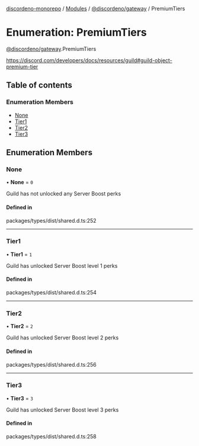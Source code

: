 [discordeno-monorepo](../README.md) / [Modules](../modules.md) / [@discordeno/gateway](../modules/discordeno_gateway.md) / PremiumTiers

# Enumeration: PremiumTiers

[@discordeno/gateway](../modules/discordeno_gateway.md).PremiumTiers

https://discord.com/developers/docs/resources/guild#guild-object-premium-tier

## Table of contents

### Enumeration Members

- [None](discordeno_gateway.PremiumTiers.md#none)
- [Tier1](discordeno_gateway.PremiumTiers.md#tier1)
- [Tier2](discordeno_gateway.PremiumTiers.md#tier2)
- [Tier3](discordeno_gateway.PremiumTiers.md#tier3)

## Enumeration Members

### None

• **None** = `0`

Guild has not unlocked any Server Boost perks

#### Defined in

packages/types/dist/shared.d.ts:252

---

### Tier1

• **Tier1** = `1`

Guild has unlocked Server Boost level 1 perks

#### Defined in

packages/types/dist/shared.d.ts:254

---

### Tier2

• **Tier2** = `2`

Guild has unlocked Server Boost level 2 perks

#### Defined in

packages/types/dist/shared.d.ts:256

---

### Tier3

• **Tier3** = `3`

Guild has unlocked Server Boost level 3 perks

#### Defined in

packages/types/dist/shared.d.ts:258
